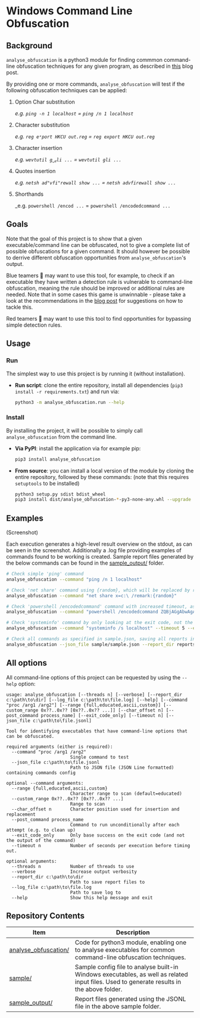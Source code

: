 # Windows Command Line Obfuscation

## Background
`analyse_obfuscation` is a python3 module for finding commmon command-line obfuscation techniques for any given program, as described in [this](https://wietze.github.io/blog/windows-command-line-obfuscation) blog post.

By providing one or more commands, `analyse_obfuscation` will test if the following obfuscation techniques can be applied:

1) Option Char substitution

   _e.g. `ping -n 1 localhost` = `ping /n 1 localhost`_

2) Character substitution

   _e.g. `reg eˣport HKCU out.reg` = `reg export HKCU out.reg`_

3) Character insertion

   _e.g. `wevtutil gࢯli ...` = `wevtutil gli ...`_

4) Quotes insertion

   _e.g. `netsh ad"vfi"rewall show ...` = `netsh advfirewall show ...`_

5) Shorthands

   _e.g. `powershell /encod ...` = `powershell /encodedcommand ...`

## Goals
Note that the goal of this project is to show that a given executable/command line can be obfuscated, not to give a complete list of possible obfuscations for a given command. It should however be possible to derrive different obfuscation opportunities from `analyse_obfuscation`'s output.

Blue teamers 🔵 may want to use this tool, for example, to check if an executable they have written a detection rule is vulnerable to command-line obfuscation, meaning the rule should be improved or additional rules are needed. Note that in some cases this game is unwinnable - please take a look at the recommendations in the [blog post](https://wietze.github.io/blog/windows-command-line-obfuscation) for suggestions on how to tackle this.

Red teamers 🔴 may want to use this tool to find opportunities for bypassing simple detection rules.

## Usage

### Run
The simplest way to use this project is by running it (without installation).

* **Run script**: clone the entire repository, install all dependencies (`pip3 install -r requirements.txt`) and run via:
  ```bash
  python3 -m analyse_obfuscation.run --help
  ```

### Install
By installing the project, it will be possible to simply call `analyse_obfuscation` from the command line.
* **Via PyPI**: install the application via for example pip:
  ```bash
  pip3 install analyse_obfuscation
  ```
* **From source**: you can install a local version of the module by cloning the entire repository, followed by these commands:
  (note that this requires `setuptools` to be installed)
  ```bash
  python3 setup.py sdist bdist_wheel
  pip3 install dist/analyse_obfuscation-*-py3-none-any.whl --upgrade
  ```

## Examples

(Screenshot)

Each execution generates a high-level result overview on the stdout, as can be seen in the screenshot. Additionally a .log file providing examples of commands found to be working is created. Sample report files generated by the below commands can be found in the [sample_output/](sample_outputs/) folder.

```bash
# Check simple 'ping' command
analyse_obfuscation --command "ping /n 1 localhost"

# Check 'net share' command using {random}, which will be replaced by random string for each execution
analyse_obfuscation --command "net share x=c:\ /remark:{random}"

# Check 'powershell /encodedcommand' command with increased timeout, as executions tend to take long
analyse_obfuscation --command "powershell /encodedcommand ZQBjAGgAbwAgACIAQAB3AGkAZQB0AHoAZQAiAA==" --timeout 5

# Check 'systeminfo' command by only looking at the exit code, not the output - since every output will be different due to (changing) timestamps
analyse_obfuscation --command "systeminfo /s localhost" --timeout 5 --exit_code_only

# Check all commands as specified in sample.json, saving all reports in 'reports/'
analyse_obfuscation --json_file sample/sample.json --report_dir reports/
```

## All options
All command-line options of this project can be requested by using the `--help` option:

```
usage: analyse_obfuscation [--threads n] [--verbose] [--report_dir c:\path\to\dir] [--log_file c:\path\to\file.log] [--help] [--command "proc /arg1 /arg2"] [--range {full,educated,ascii,custom}] [--custom_range 0x??..0x?? [0x??..0x?? ...]] [--char_offset n] [--post_command process_name] [--exit_code_only] [--timeout n] [--json_file c:\path\to\file.jsonl]

Tool for identifying executables that have command-line options that can be obfuscated.

required arguments (either is required):
  --command "proc /arg1 /arg2"
                        Single command to test
  --json_file c:\path\to\file.jsonl
                        Path to JSON file (JSON Line formatted) containing commands config

optional --command arguments:
  --range {full,educated,ascii,custom}
                        Character range to scan (default=educated)
  --custom_range 0x??..0x?? [0x??..0x?? ...]
                        Range to scan
  --char_offset n       Character position used for insertion and replacement
  --post_command process_name
                        Command to run unconditionally after each attempt (e.g. to clean up)
  --exit_code_only      Only base success on the exit code (and not the output of the command)
  --timeout n           Number of seconds per execution before timing out.

optional arguments:
  --threads n           Number of threads to use
  --verbose             Increase output verbosity
  --report_dir c:\path\to\dir
                        Path to save report files to
  --log_file c:\path\to\file.log
                        Path to save log to
  --help                Show this help message and exit
```



## Repository Contents

Item|Description
-|-
[analyse_obfuscation/](analyse_obfuscation) | Code for python3 module, enabling one to analyse executables for common command-line obfuscation techniques.
[sample/](sample/) | Sample config file to analyse built-in Windows executables, as well as related input files.  Used to generate results in the above folder.
[sample_output/](sample_outputs/) | Report files generated using the JSONL file in the above sample folder.
